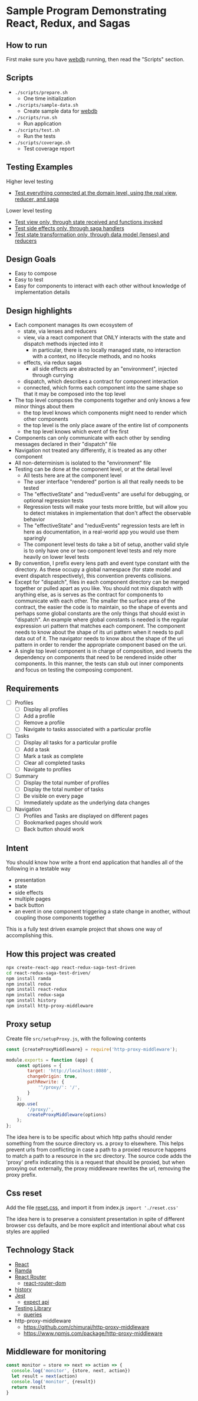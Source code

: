 # Sample Program Demonstrating React, Redux, and Sagas

## How to run

First make sure you have [webdb](https://gitlab.cj.dev/training/webdb) running, then read the "Scripts" section.

## Scripts

- `./scripts/prepare.sh`
  - One time initialization
- `./scripts/sample-data.sh`
  - Create sample data for [webdb](https://gitlab.cj.dev/training/webdb)
- `./scripts/run.sh`
  - Run application
- `./scripts/test.sh`
  - Run the tests
- `./scripts/coverage.sh`
  - Test coverage report

## Testing Examples

Higher level testing

- [Test everything connected at the domain level, using the real view, reducer, and saga](/src/task/taskConnected.test.js)

Lower level testing

- [Test view only, through state received and functions invoked](/src/task/Task.test.js)
- [Test side effects only, through saga handlers](/src/task/taskEffects.test.js)
- [Test state transformation only, through data model (lenses) and reducers](/src/task/taskState.test.js)

## Design Goals

- Easy to compose
- Easy to test
- Easy for components to interact with each other without knowledge of implementation details

## Design highlights

- Each component manages its own ecosystem of
  - state, via lenses and reducers
  - view, via a react component that ONLY interacts with the state and dispatch methods injected into it
    - in particular, there is no locally managed state, no interaction with a context, no lifecycle methods, and no
      hooks
  - effects, via redux sagas
    - all side effects are abstracted by an "environment", injected through currying
  - dispatch, which describes a contract for component interaction
  - connected, which forms each component into the same shape so that it may be composed into the top level
- The top level composes the components together and only knows a few minor things about them
  - the top level knows which components might need to render which other components
  - the top level is the only place aware of the entire list of components
  - the top level knows which event of fire first
- Components can only communicate with each other by sending messages declared in their "dispatch" file
- Navigation not treated any differently, it is treated as any other component
- All non-determinism is isolated to the "environment" file
- Testing can be done at the component level, or at the detail level
  - All tests here are at the component level
  - The user interface "rendered" portion is all that really needs to be tested
  - The "effectiveState" and "reduxEvents" are useful for debugging, or optional regression tests
  - Regression tests will make your tests more brittle, but will allow you to detect mistakes in implementation that
    don't affect the observable behavior
  - The "effectiveState" and "reduxEvents" regression tests are left in here as documentation, in a real-world app you
    would use them sparingly
  - The component level tests do take a bit of setup, another valid style is to only have one or two component level
    tests and rely more heavily on lower level tests
- By convention, I prefix every lens path and event type constant with the directory. As these occupy a global
  namespace (for state model and event dispatch respectively), this convention prevents collisions.
- Except for "dispatch", files in each component directory can be merged together or pulled apart as you like. You
  should not mix dispatch with anything else, as is serves as the contract for components to communicate with each
  other. The smaller the surface area of the contract, the easier the code is to maintain, so the shape of events and
  perhaps some global constants are the only things that should exist in "dispatch". An example where global constants
  is needed is the regular expression uri pattern that matches each component. The component needs to know about the
  shape of its uri pattern when it needs to pull data out of it. The navigator needs to know about the shape of the uri
  pattern in order to render the appropriate component based on the uri.
- A single top level component is in charge of composition, and inverts the dependency on components that need to be
  rendered inside other components. In this manner, the tests can stub out inner components and focus on testing the
  composing component.

## Requirements

- [ ] Profiles
  - [ ] Display all profiles
  - [ ] Add a profile
  - [ ] Remove a profile
  - [ ] Navigate to tasks associated with a particular profile
- [ ] Tasks
  - [ ] Display all tasks for a particular profile
  - [ ] Add a task
  - [ ] Mark a task as complete
  - [ ] Clear all completed tasks
  - [ ] Navigate to profiles
- [ ] Summary
  - [ ] Display the total number of profiles
  - [ ] Display the total number of tasks
  - [ ] Be visible on every page
  - [ ] Immediately update as the underlying data changes
- [ ] Navigation
  - [ ] Profiles and Tasks are displayed on different pages
  - [ ] Bookmarked pages should work
  - [ ] Back button should work

## Intent
You should know how write a front end application that handles all of the following in a testable way
- presentation
- state
- side effects
- multiple pages
- back button
- an event in one component triggering a state change in another, without coupling those components together

This is a fully test driven example project that shows one way of accomplishing this.


## How this project was created
```bash
npx create-react-app react-redux-saga-test-driven
cd react-redux-saga-test-driven/
npm install ramda
npm install redux
npm install react-redux
npm install redux-saga
npm install history
npm install http-proxy-middleware
```

## Proxy setup
Create file `src/setupProxy.js`, with the following contents

```javascript
const {createProxyMiddleware} = require('http-proxy-middleware');

module.exports = function (app) {
    const options = {
        target: 'http://localhost:8080',
        changeOrigin: true,
        pathRewrite: {
            '^/proxy/': '/',
        }
    };
    app.use(
        '/proxy/',
        createProxyMiddleware(options)
    );
};
```

The idea here is to be specific about which http paths should render something from the source directory vs. a proxy to elsewhere.
This helps prevent urls from conflicting in case a path to a proxied resource happens to match a path to a resource in the src directory.
The source code adds the 'proxy' prefix indicating this is a request that should be proxied,
but when proxying out externally, the proxy middleware rewrites the url, removing the proxy prefix.

## Css reset
Add the file [reset.css](http://meyerweb.com/eric/tools/css/reset/),
and import it from index.js `import './reset.css'`

The idea here is to preserve a consistent presentation in spite of different browser css defaults,
and be more explicit and intentional about what css styles are applied

## Technology Stack
- [React](https://reactjs.org/)
- [Ramda](https://ramdajs.com/)
- [React Router](https://reactrouter.com/)
  - [react-router-dom](https://www.npmjs.com/package/react-router-dom)
- [history](https://github.com/ReactTraining/history/)
- [Jest](https://jestjs.io/)
  - [expect api](https://jestjs.io/docs/en/expect)
- [Testing Library](https://testing-library.com)
  - [queries](https://testing-library.com/docs/dom-testing-library/api-queries)
- http-proxy-middleware
  - https://github.com/chimurai/http-proxy-middleware
  - https://www.npmjs.com/package/http-proxy-middleware

## Middleware for monitoring
```js
const monitor = store => next => action => {
  console.log('monitor', {store, next, action})
  let result = next(action)
  console.log('monitor', {result})
  return result
}
```